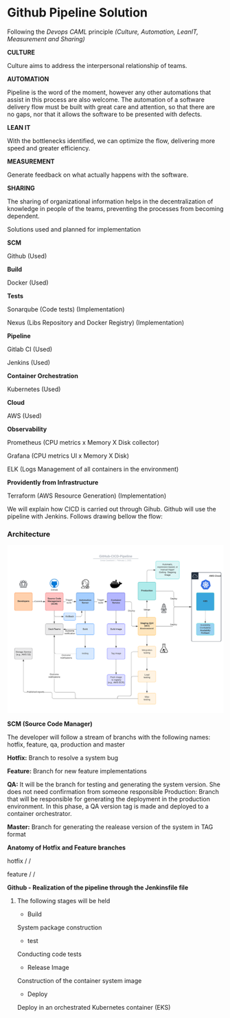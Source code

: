 # Github Pipeline Solution

Following the *Devops CAML* principle *(Culture, Automation, LeanIT, Measurement and Sharing)*

**CULTURE**

Culture aims to address the interpersonal relationship of teams.

**AUTOMATION**

Pipeline is the word of the moment, however any other automations that assist in this process are also welcome. The automation of a software delivery flow must be built with great care and attention, so that there are no gaps, nor that it allows the software to be presented with defects.

**LEAN IT**

With the bottlenecks identified, we can optimize the flow, delivering more speed and greater efficiency.

**MEASUREMENT**

Generate feedback on what actually happens with the software.

**SHARING**

The sharing of organizational information helps in the decentralization of knowledge in people of the teams, preventing the processes from becoming dependent.

Solutions used and planned for implementation

**SCM**

Github (Used)

**Build**

Docker (Used)

**Tests**

Sonarqube (Code tests) (Implementation)

Nexus (Libs Repository and Docker Registry) (Implementation)

**Pipeline**

Gitlab CI (Used)

Jenkins (Used)

**Container Orchestration**

Kubernetes (Used)

**Cloud**

AWS (Used)

**Observability**

Prometheus (CPU metrics x Memory X Disk collector)

Grafana (CPU metrics UI x Memory X Disk)

ELK (Logs Management of all containers in the environment)


**Providently from Infrastructure**

Terraform (AWS Resource Generation) (Implementation)

We will explain how CICD is carried out through Gihub. Github will use the pipeline with Jenkins. Follows drawing bellow the flow:
### Architecture

![GitHub Pipeline](https://github.com/jonascavalcantineto/apiSampleJava/blob/master/docs/github/GitHub-CICD-Pipeline.png)

**SCM (Source Code Manager)**

The developer will follow a stream of branchs with the following names: hotfix, feature, qa, production and master

**Hotfix:** Branch to resolve a system bug

**Feature:** Branch for new feature implementations

**QA:** It will be the branch for testing and generating the system version. She does not need confirmation from someone responsible
Production: Branch that will be responsible for generating the deployment in the production environment. In this phase, a QA version tag is made and deployed to a container orchestrator.

**Master:** Branch for generating the realease version of the system in TAG format

**Anatomy of Hotfix and Feature branches**

hotfix / <user email> / <task number>

feature / <user email> / <task number>

**Github - Realization of the pipeline through the Jenkinsfile file**

1. The following stages will be held

    - Build

    System package construction

    - test

     Conducting code tests

    - Release Image

     Construction of the container system image

    - Deploy
    
     Deploy in an orchestrated Kubernetes container (EKS)